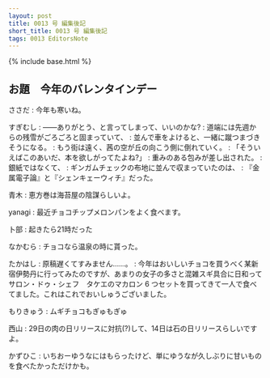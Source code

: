```yaml
---
layout: post
title: 0013 号 編集後記
short_title: 0013 号 編集後記
tags: 0013 EditorsNote
---
```

{% include base.html %}


## お題　今年のバレンタインデー

ささだ
: 今年も寒いね。

すぎむし
: ――ありがとう、と言ってしまって、いいのかな?
: 道端には先週からの残雪がごろごろと固まっていて、
: 並んで車をよけると、一緒に蹴つまづきそうになる。
: もう街は遠く、茜の空が丘の向こう側に倒れていく。
: 「そういえばこのあいだ、本を欲しがってたよね?」
: 重みのある包みが差し出された。
: 銀紙ではなくて、
: ギンガムチェックの布地に並んで収まっていたのは、
: 『金属電子論』と『シェンキェーウィチ』だった。

青木
: 恵方巻は海苔屋の陰謀らしいよ。

yanagi
: 最近チョコチップメロンパンをよく食べます。

卜部
: 起きたら21時だった

なかむら
: チョコなら温泉の時に貰った。

たかはし
: 原稿遅くてすみません……。
: 今年はおいしいチョコを買うべく某新宿伊勢丹に行ってみたのですが、あまりの女子の多さと混雑スギ具合に日和ってサロン・ドゥ・シェフ　タケエのマカロン 6 つセットを買ってきて一人で食べてました。これはこれでおいしゅうございました。

もりきゅう
: ムギチョコもぎゅもぎゅ

西山
: 29日の肉の日リリースに対抗(?)して、14日は石の日リリースらしいですよ。

かずひこ
: いちおーゆうなにはもらったけど、単にゆうなが久しぶりに甘いものを食べたかっただけかも。


